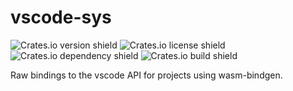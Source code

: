 # vscode-sys

![Crates.io version shield](https://img.shields.io/crates/v/vscode-sys.svg?style=popout-square&logo=rust)
![Crates.io license shield](https://img.shields.io/crates/l/vscode-sys.svg?style=popout-square&logo=github)
![Crates.io dependency shield](https://img.shields.io/librariesio/release/cargo/vscode-sys.svg?style=popout-square&logo=rust)
![Crates.io build shield](https://img.shields.io/badge/build-unknown-yellow.svg?style=popout-square&logo=azuredevops)

Raw bindings to the vscode API for projects using wasm-bindgen.
